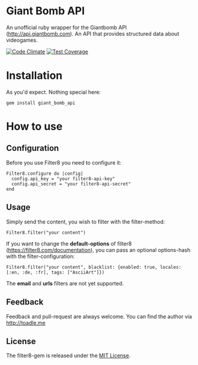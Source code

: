 # Giant Bomb API

An unofficial ruby wrapper for the Giantbomb API (http://api.giantbomb.com). An API that provides structured data about videogames.

[![Code Climate](https://codeclimate.com/github/toadle/filter8/badges/gpa.svg)](https://codeclimate.com/github/toadle/filter8)
[![Test Coverage](https://codeclimate.com/github/toadle/filter8/badges/coverage.svg)](https://codeclimate.com/github/toadle/filter8)

# Installation


As you'd expect. Nothing special here: 

```
gem install giant_bomb_api
```

# How to use

## Configuration

Before you use Filter8 you need to configure it:
```
Filter8.configure do |config|
  config.api_key = "your filter8-api-key"
  config.api_secret = "your filter8-api-secret"
end
```

## Usage

Simply send the content, you wish to filter with the filter-method: 
```
Filter8.filter("your content")
```

If you want to change the **default-options** of filter8 (https://filter8.com/documentation), you can pass an optional options-hash with the filter-configuration:
```
Filter8.filter("your content", blacklist: {enabled: true, locales: [:en, :de, :fr], tags: ["AsciiArt"]})
```

The **email** and **urls** filters are not yet supported.

## Feedback
Feedback and pull-request are always welcome. 
You can find the author via http://toadle.me

## License
The filter8-gem is released under the [MIT License](http://opensource.org/licenses/MIT).
